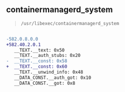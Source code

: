 ## containermanagerd_system

> `/usr/libexec/containermanagerd_system`

```diff

-582.0.8.0.0
+582.40.2.0.1
   __TEXT.__text: 0x50
   __TEXT.__auth_stubs: 0x20
-  __TEXT.__const: 0x58
+  __TEXT.__const: 0x60
   __TEXT.__unwind_info: 0x48
   __DATA_CONST.__auth_got: 0x10
   __DATA_CONST.__got: 0x8

```

